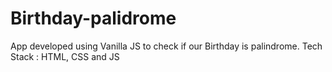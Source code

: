 # Birthday-palidrome
 App developed using Vanilla JS to check if our Birthday is palindrome.
Tech Stack : HTML, CSS and JS
